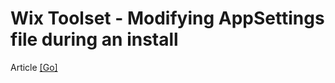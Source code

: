 # Wix Toolset - Modifying AppSettings file during an install  

Article [[Go]](http://blog.wibeck.org/2014/03/howto-to-set-appsettings-during-installation-using-wix/)  
